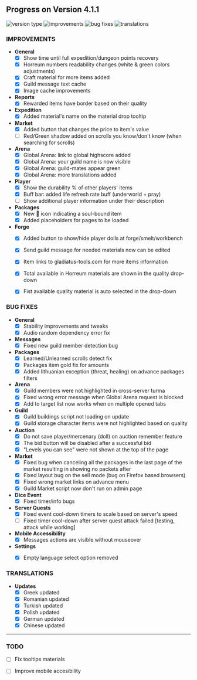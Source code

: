 ## Progress on Version 4.1.1

![version type](https://img.shields.io/badge/version-beta-yellow.svg?style=flat-square)
![improvements](https://img.shields.io/badge/improvements-21-green.svg?style=flat-square)
![bug fixes](https://img.shields.io/badge/bug%20fixes-23-red.svg?style=flat-square)
![translations](https://img.shields.io/badge/translations-6-blue.svg?style=flat-square)

### IMPROVEMENTS
- **General**
	- [x] Show time until full expedition/dungeon points recovery
	- [x] Horreum numbers readability changes (white & green colors adjustments)
	- [x] Craft material for more items added
	- [x] Guild message text cache
	- [x] Image cache improvements
- **Reports**
	- [x] Rewarded items have border based on their quality
- **Expedition**
	- [x] Added material's name on the material drop tooltip
- **Market**
	- [x] Added button that changes the price to item's value
	- [ ] Red/Green shadow added on scrolls you know/don't know (when searching for scrolls)
- **Arena**
	- [x] Global Arena: link to global highscore added
	- [x] Global Arena: your guild name is now visible
	- [x] Global Arena: guild-mates appear green
	- [x] Global Arena: more translations added
- **Player**
	- [x] Show the durability % of other players' items
	- [x] Buff bar: added life refresh rate buff (underworld + pray)
	- [ ] Show additional player information under their description
- **Packages**
	- [x] New 🔗 icon indicating a soul-bound item
	- [x] Added placeholders for pages to be loaded
- **Forge**
	- [x] Added button to show/hide player dolls at forge/smelt/workbench
	- [x] Send guild message for needed materials now can be edited
	- [x] Item links to gladiatus-tools.com for more items information
	- [x] Total available in Horreum materials are shown in the quality drop-down
	- [x] Fist available quality material is auto selected in the drop-down


### BUG FIXES
- **General**
	- [x] Stability improvements and tweaks
	- [x] Audio random dependency error fix
- **Messages**
	- [x] Fixed new guild member detection bug
- **Packages**
	- [x] Learned/Unlearned scrolls detect fix
	- [x] Packages item gold fix for amounts
	- [x] Added lithuanian exception (threat, healing) on advance packages filters
- **Arena**
	- [x] Guild members were not highlighted in cross-server turma
	- [x] Fixed wrong error message when Global Arena request is blocked
	- [x] Add to target list now works when on multiple opened tabs
- **Guild**
	- [x] Guild buildings script not loading on update
	- [x] Guild storage character items were not highlighted based on quality
- **Auction**
	- [x] Do not save player/mercenary (doll) on auction remember feature
	- [x] The bid button will be disabled after a successful bid
	- [x] "Levels you can see" were not shown at the top of the page
- **Market**
	- [x] Fixed bug when canceling all the packages in the last page of the market resulting in showing no packets after
	- [x] Fixed layout bug on the sell mode (bug on Firefox based browsers)
	- [x] Fixed wrong market links on advance menu
	- [x] Guild Market script now don't run on admin page
- **Dice Event**
	- [x] Fixed timer/info bugs
- **Server Quests**
	- [x] Fixed event cool-down timers to scale based on server's speed
	- [ ] Fixed timer cool-down after server quest attack failed [testing, attack while working]
- **Mobile Accessibility**
	- [x] Messages actions are visible without mouseover
- **Settings**
	- [x] Empty language select option removed


### TRANSLATIONS
-  **Updates**
	- [x] Greek updated
	- [x] Romanian updated
	- [x] Turkish updated
	- [x] Polish updated
	- [x] German updated
	- [x] Chinese updated

----

### TODO
- [ ] Fix tooltips materials
- [ ] Improve mobile accesibility

